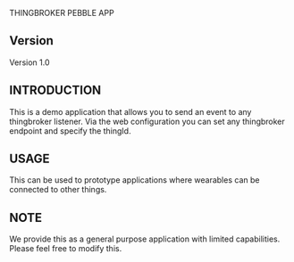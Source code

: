 THINGBROKER PEBBLE APP

## Version

Version 1.0

## INTRODUCTION

This is a demo application that allows you to send an event to any thingbroker listener. Via the web configuration you can set any thingbroker endpoint and specify the thingId.

## USAGE

This can be used to prototype applications where wearables can be connected to other things.

## NOTE

We provide this as a general purpose application with limited capabilities. Please feel free to modify this.
